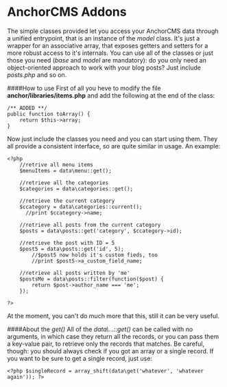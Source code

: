 AnchorCMS Addons
=========

The simple classes provided let you access your AnchorCMS data through a unified entrypoint, that is an instance of the *model* class. It's just a wrapper for an associative array, that exposes getters and setters for a more robust access to it's internals. 
You can use all of the classes or just those you need (*base* and *model* are mandatory): do you only need an object-oriented approach to work with your blog posts? Just include *posts.php* and so on.

####How to use
First of all you heve to modify the file **anchor/libraries/items.php** and add the following at the end of the class:
    
    /** ADDED **/
    public function toArray() {
        return $this->array;
    }
    
Now just include the classes you need and you can start using them. They all provide a consistent interface, so are quite similar in usage. An example:

    <?php
        //retrive all menu items
        $menuItems = data\menu::get();
        
        //retrieve all the categories
        $categories = data\categories::get();
        
        //retrieve the current category
        $ccategory = data\categories::current();
          //print $ccategory->name;
        
        //retrieve all posts from the current category
        $posts = data\posts::get('category', $ccategory->id);
        
        //retrieve the post with ID = 5
        $post5 = data\posts::get('id', 5);
            //$post5 now holds it's custom fieds, too
            //print $post5->a_custom_field_name;
            
        //retrieve all posts written by 'me'
        $postsMe = data\posts::filter(function($post) {
            return $post->author_name === 'me';
        });
        
    ?>
    
At the moment, you can't do much more that this, still it can be very useful.

####About the *get()*
All of the *data\\...::get()* can be called with no arguments, in which case they return all the records, or you can pass them a key-value pair, to retrieve only the records that matches. Be careful, though: you should always check if you got an array or a single record. If you want to be sure to get a single record, just use:

    <?php $singleRecord = array_shift(data\get('whatever', 'whatever again')); ?>
        


